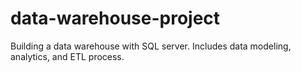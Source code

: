 # data-warehouse-project
Building a data warehouse with SQL server. Includes data modeling, analytics, and ETL process.
